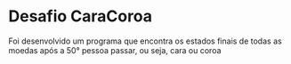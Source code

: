 # Desafio CaraCoroa
Foi desenvolvido um programa que encontra os estados finais de todas as moedas após a 50° pessoa passar, ou seja, cara ou coroa
